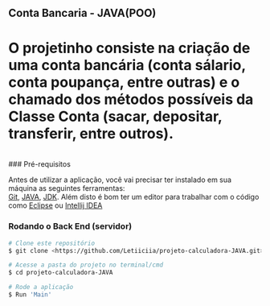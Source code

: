 ## Conta Bancaria - JAVA(POO)

<h1>O projetinho consiste na criação de uma conta bancária (conta sálario, conta poupança, entre outras) e o chamado dos métodos possíveis da Classe Conta (sacar, depositar, transferir, entre outros).
</h1><br>
### Pré-requisitos

Antes de utilizar a aplicação, você vai precisar ter instalado em sua máquina as seguintes ferramentas:<br>
[Git](https://git-scm.com), [JAVA](https://www.java.com/pt-BR/), [JDK](https://www.oracle.com/br/java/technologies/javase-jdk11-downloads.html).
Além disto é bom ter um editor para trabalhar com o código como [Eclipse](https://www.eclipse.org/downloads/) ou [Intellij IDEA](https://www.jetbrains.com/pt-br/idea/download/#section=windows)

### Rodando o Back End (servidor)

```bash
# Clone este repositório
$ git clone <https://github.com/Letiiciia/projeto-calculadora-JAVA.git>

# Acesse a pasta do projeto no terminal/cmd
$ cd projeto-calculadora-JAVA

# Rode a aplicação
$ Run 'Main'

```
